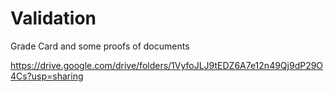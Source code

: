# Validation
Grade Card and some proofs of documents

https://drive.google.com/drive/folders/1VyfoJLJ9tEDZ6A7e12n49Qj9dP29O4Cs?usp=sharing
